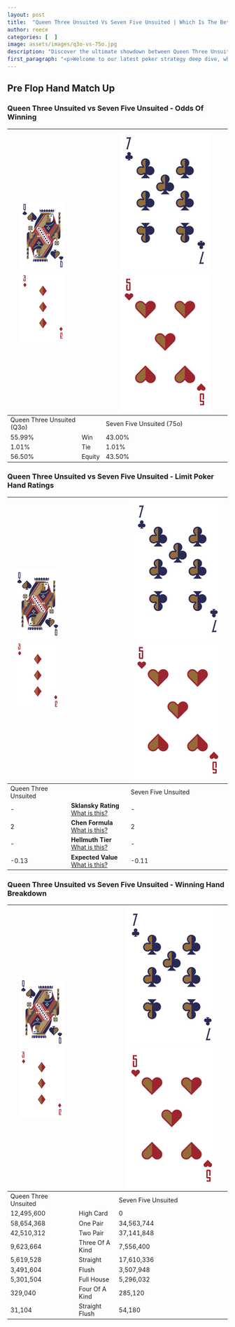 ```yaml
---
layout: post
title:  "Queen Three Unsuited Vs Seven Five Unsuited | Which Is The Better Hand In Poker? A Complete Guide"
author: reece
categories: [  ]
image: assets/images/q3o-vs-75o.jpg
description: "Discover the ultimate showdown between Queen Three Unsuited and Seven Five Unsuited in poker! Uncover the odds, strategies, and scenarios where one hand triumphs over the other. Get ready to up your poker game with this thrilling analysis."
first_paragraph: "<p>Welcome to our latest poker strategy deep dive, where we're pitting two distinct hands against each other in a high-stakes showdown: Queen Three Unsuited vs Seven Five Unsuited.</p><p>In the dynamic world of poker, every decision counts, and knowing which hand holds the upper hand is key to your success at the table.</p><p>In this article, we'll dissect these two hands, explore the scenarios where one dominates the other, and equip you with the knowledge to make strategic choices that can tip the odds in your favor.</p><p>Get ready to unravel the intriguing dynamics of these poker hands and elevate your game to new heights.</p>"
---
```




[comment]: # (sp0)

## Pre Flop Hand Match Up

<div class="table hand-ratings" markdown="1"> 



### Queen Three Unsuited vs Seven Five Unsuited - Odds Of Winning


    
| ![image info](assets/images/hand1/Q.png) ![image info](assets/images/hand1/3o.png) |  | ![image info](assets/images/hand2/7.png) ![image info](assets/images/hand2/5o.png) |
| -------- | -------- | -------- |
| Queen Three Unsuited (Q3o) |  | Seven Five Unsuited (75o) |
| 55.99% | Win | 43.00% |
| 1.01% | Tie | 1.01% |
| 56.50% | Equity | 43.50% |




[comment]: # (sp1)



### Queen Three Unsuited vs Seven Five Unsuited - Limit Poker Hand Ratings


    
| ![image info](assets/images/hand1/Q.png) ![image info](assets/images/hand1/3o.png) |  | ![image info](assets/images/hand2/7.png) ![image info](assets/images/hand2/5o.png) |
| -------- | -------- | -------- |
| Queen Three Unsuited |  | Seven Five Unsuited |
| - | **Sklansky Rating** [What is this?](/sklansky-rating-explained) | - |
| 2 | **Chen Formula** [What is this?](/chen-formula-explained) | 2 |
| - | **Hellmuth Tier** [What is this?](/Hellmuth-tier-explained) | - |
| -0.13 | **Expected Value** [What is this?](/expected-value-explained) | -0.11 |




[comment]: # (sp2)



### Queen Three Unsuited vs Seven Five Unsuited - Winning Hand Breakdown


    
| ![image info](assets/images/hand1/Q.png) ![image info](assets/images/hand1/3o.png) |  | ![image info](assets/images/hand2/7.png) ![image info](assets/images/hand2/5o.png) |
| -------- | -------- | -------- |
| Queen Three Unsuited |  | Seven Five Unsuited |
| 12,495,600 | High Card | 0 |
| 58,654,368 | One Pair | 34,563,744 |
| 42,510,312 | Two Pair | 37,141,848 |
| 9,623,664 | Three Of A Kind | 7,556,400 |
| 5,619,528 | Straight | 17,610,336 |
| 3,491,604 | Flush | 3,507,948 |
| 5,301,504 | Full House | 5,296,032 |
| 329,040 | Four Of A Kind | 285,120 |
| 31,104 | Straight Flush | 54,180 |




[comment]: # (sp3)



</div>

[comment]: # (sp4)



[comment]: # (sp5)

